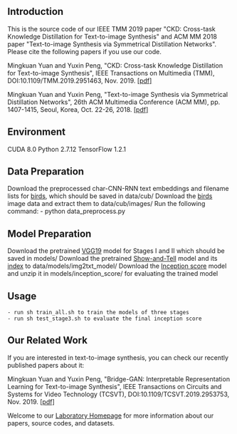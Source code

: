 ## Introduction
This is the source code of our IEEE TMM 2019 paper "CKD: Cross-task Knowledge Distillation for Text-to-image Synthesis" and ACM MM 2018 paper "Text-to-image Synthesis via Symmetrical Distillation Networks". Please cite the following papers if you use our code.

Mingkuan Yuan and Yuxin Peng, "CKD: Cross-task Knowledge Distillation for Text-to-image Synthesis", IEEE Transactions on Multimedia (TMM), DOI:10.1109/TMM.2019.2951463, Nov. 2019. [[pdf]](http://59.108.48.34/tiki/download_paper.php?fileId=201920)

Mingkuan Yuan and Yuxin Peng, "Text-to-image Synthesis via Symmetrical Distillation Networks", 26th ACM Multimedia Conference (ACM MM), pp. 1407-1415, Seoul, Korea, Oct. 22-26, 2018. [[pdf]](http://59.108.48.34/tiki/download_paper.php?fileId=201820)

## Environment
CUDA 8.0
Python 2.7.12
TensorFlow 1.2.1

## Data Preparation
Download the preprocessed char-CNN-RNN text embeddings and filename lists for [birds](https://drive.google.com/open?id=0B3y_msrWZaXLT1BZdVdycDY5TEE), which should be saved in data/cub/
Download the [birds](http://www.vision.caltech.edu/visipedia/CUB-200-2011.html) image data and extract them to data/cub/images/
Run the following command:
    - python data_preprocess.py

## Model Preparation
Download the pretrained [VGG19](https://drive.google.com/file/d/0B_B_FOgPxgFLRjdEdE9NNTlzUWc/view) model for Stages I and II which should be saved in models/
Download the pretrained [Show-and-Tell](https://drive.google.com/file/d/0B3laN3vvvSD2T1RPeDA5djJ6bFE/view) model and its [index](https://github.com/KranthiGV/Pretrained-Show-and-Tell-model/blob/master/model.ckpt-2000000.index) to data/models/img2txt_model/
Download the [Inception score](http://download.tensorflow.org/models/image/imagenet/inception-2015-12-05.tgz) model and unzip it in models/inception_score/ for evaluating the trained model

## Usage
    - run sh train_all.sh to train the models of three stages
    - run sh test_stage3.sh to evaluate the final inception score
    
## Our Related Work
If you are interested in text-to-image synthesis, you can check our recently published papers about it:

Mingkuan Yuan and Yuxin Peng, "Bridge-GAN: Interpretable Representation Learning for Text-to-image Synthesis", IEEE Transactions on Circuits and Systems for Video Technology (TCSVT), DOI:10.1109/TCSVT.2019.2953753, Nov. 2019. [[pdf]](http://59.108.48.34/tiki/download_paper.php?fileId=201922)

Welcome to our [Laboratory Homepage](http://www.icst.pku.edu.cn/mipl) for more information about our papers, source codes, and datasets.